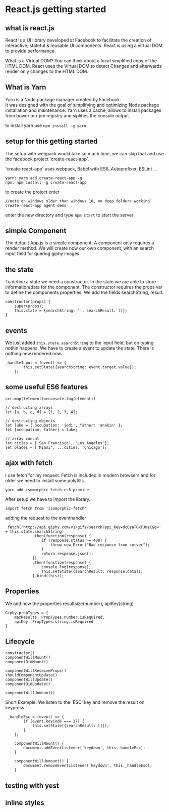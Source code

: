 # React.js getting started

## what is react.js

React is a UI library developed at Facebook to facilitate the creation of interactive, stateful & reusable UI components.
React is using a virtual DOM to provide performance.

What is a Virtual DOM? You can think about a local simplified copy of the HTML DOM. 
React uses the Virtual DOM to detect Changes and afterwards render only changes to the HTML DOM.


## What is Yarn
Yarn is a Node package manager created by Facebook.  
It was designed with the goal of simplifying and optimizing Node package installation and maintenance.
Yarn uses a cache, allows to install packages from bower or npm registry and siplifies the console output.

to install yarn use `npm install -g yarn`


## setup for this getting started

The setup with webpack would take so much time, we can skip that and use the facebook project 'create-react-app'.


'create-react-app' uses webpack, Babel with ES6, Autoprefixer, ESLint ... 


```
yarn: yarn add create-react-app -g
npm: npm install -g create-react-app
```

to create the project enter

```
//note on windows older than windows 10, no deep folders working`
create-react-app agent-demo
```

enter the new directory and type `npm start` to start the server


## simple Component
The default App.js is a simple component. A component only requires a render method.
We will create now our own component, with an search input field for quering giphy images. 

## the state
To define a state we need a constructor. In the state we are able to store information/data for the component.
The constructor requires the props var to define the components properties. 
We add the fields searchString, result.

```
constructor(props) {
    super(props);
    this.state = {searchString: '', searchResult: []};
}
```

## events
We just added `this.state.searchString` to the input field, but on typing nothin happens.
We have to create a event to update the state. There is nothing new rendered now.

```
_handleInput = (event) => {
        this.setState({searchString: event.target.value});
    };
```


## some useful ES6 features
```
arr.map((element)=>console.log(element))

// destructing arrays
let [a, b, c, d] = [1, 2, 3, 4]; 

// destructing objects
let luke = { occupation: 'jedi', father: 'anakin' };
let {occupation, father} = luke;

// array concat
let cities = ['San Francisco', 'Los Angeles'];
let places = ['Miami', ...cities, 'Chicago'];

```

## ajax with fetch

I use fetch for my request. Fetch is included in modern browsers and for older we need to install some polyfills.

```
yarn add isomorphic-fetch es6-promise
```

After setup we have to import the library. 

```
import fetch from 'isomorphic-fetch'
``` 

adding the request to the eventhandler

```
 fetch('http://api.giphy.com/v1/gifs/search?api_key=dc6zaTOxFJmzC&q=' + this.state.searchString)
            .then(function(response) {
                if (response.status >= 400) {
                    throw new Error("Bad response from server");
                }
                return response.json();
            })
            .then(function(response) {
                console.log(response);
                this.setState({searchResult: response.data});
            }.bind(this));
```


## Properties

We add now the properties resultsize(number), apiKey(string)

```
Giphy.propTypes = {
    maxResults: PropTypes.number.isRequired,
    apiKey: PropTypes.string.isRequired
}
```

## Lifecycle

```
constructor()
componentWillMount()
componentDidMount()

componentWillReceiveProps()
shouldComponentUpdate()
componentWillUpdate()
componentDidUpdate()

componentWillUnmount()

```

Short Example: We listen to the 'ESC' key and remove the result on keypress.

```
 _handleEsc = (event) => {
        if (event.keyCode === 27) {
            this.setState({searchResult: []});
        }
    };

    componentWillMount() {
        document.addEventListener('keydown', this._handleEsc);
    }

    componentWillUnmount() {
        document.removeEventListener('keydown', this._handleEsc);
    }
```


## testing with yest


## inline styles

